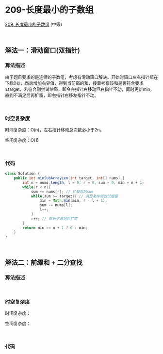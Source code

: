 # 209-长度最小的子数组

[209. 长度最小的子数组](https://leetcode-cn.com/problems/minimum-size-subarray-sum/) (中等)

<br />

## 解法一：滑动窗口(双指针)

### 算法描述

由于题目要求的是连续的子数组，考虑有滑动窗口解决。开始时窗口左右指针都在下标0处，然后增加右界值，得到当前窗的和，接着考察该和是否符合要求≥target，若符合则尝试缩窗，即令左指针右移动但右指针不动，同时更新min，直到不满足后再扩窗，即右指针右移左指针不动。

<br />

### 时空复杂度

时间复杂度：O(n)，左右指针移动总次数必小于2n。

空间复杂度：O(1)

<br />

### 代码

```java
class Solution {
    public int minSubArrayLen(int target, int[] nums) {
        int n = nums.length, l = 0, r = 0, sum = 0, min = n + 1;
        while(r < n){
            sum += nums[r]; // 扩展后的sum
            while(sum >= target){ // 满足条件则尝试缩窗
                min = Math.min(min, r - l + 1);
                sum -= nums[l];
                l++;
            }
            r++; // 直到不满足后扩窗
        }
        return min == n + 1 ? 0 : min;
    }
}
```

<br />

## 解法二：前缀和 + 二分查找

### 算法描述



<br />

### 时空复杂度

时间复杂度：

空间复杂度：

<br />

### 代码

```java

```

